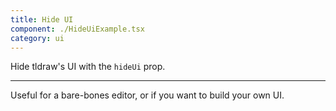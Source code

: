 ```yaml
---
title: Hide UI
component: ./HideUiExample.tsx
category: ui
---
```


Hide tldraw's UI with the `hideUi` prop.

---

Useful for a bare-bones editor, or if you want to build your own UI.
